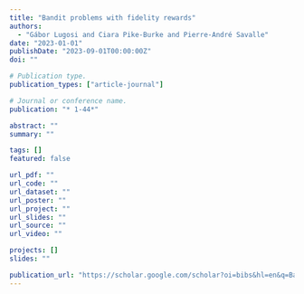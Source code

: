 ```yaml
---
title: "Bandit problems with fidelity rewards"
authors:
  - "Gábor Lugosi and Ciara Pike-Burke and Pierre-André Savalle"
date: "2023-01-01"
publishDate: "2023-09-01T00:00:00Z"
doi: ""

# Publication type.
publication_types: ["article-journal"]

# Journal or conference name.
publication: "* 1-44*"

abstract: ""
summary: ""

tags: []
featured: false

url_pdf: ""
url_code: ""
url_dataset: ""
url_poster: ""
url_project: ""
url_slides: ""
url_source: ""
url_video: ""

projects: []
slides: ""

publication_url: "https://scholar.google.com/scholar?oi=bibs&hl=en&q=Bandit+problems+with+fidelity+rewards"
---
```

